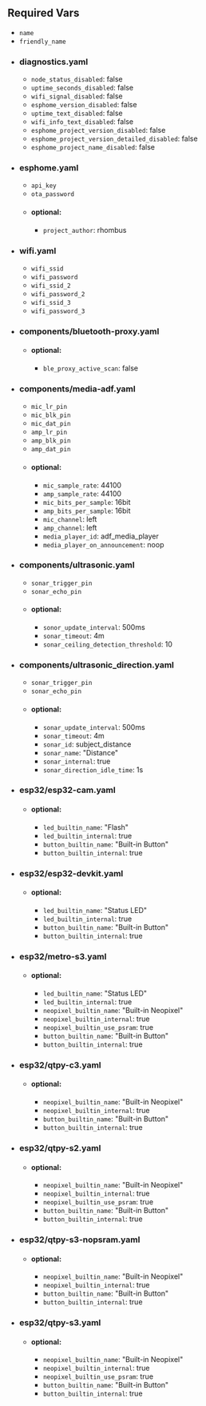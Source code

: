 ## Required Vars
- `name`
- `friendly_name`
- ### diagnostics.yaml
  - `node_status_disabled`: false
  - `uptime_seconds_disabled`: false
  - `wifi_signal_disabled`: false
  - `esphome_version_disabled`: false
  - `uptime_text_disabled`: false
  - `wifi_info_text_disabled`: false
  - `esphome_project_version_disabled`: false
  - `esphome_project_version_detailed_disabled`: false
  - `esphome_project_name_disabled`: false
- ### esphome.yaml
  - `api_key`
  - `ota_password`
  - #### optional:
    - `project_author`: rhombus
- ### wifi.yaml
  - `wifi_ssid`
  - `wifi_password`
  - `wifi_ssid_2`
  - `wifi_password_2`
  - `wifi_ssid_3`
  - `wifi_password_3`
- ### components/bluetooth-proxy.yaml
  - #### optional:
    - `ble_proxy_active_scan`: false
- ### components/media-adf.yaml
  - `mic_lr_pin`
  - `mic_blk_pin`
  - `mic_dat_pin`
  - `amp_lr_pin`
  - `amp_blk_pin`
  - `amp_dat_pin`
  - #### optional:
    - `mic_sample_rate`: 44100
    - `amp_sample_rate`: 44100
    - `mic_bits_per_sample`: 16bit
    - `amp_bits_per_sample`: 16bit
    - `mic_channel`: left
    - `amp_channel`: left
    - `media_player_id`: adf_media_player
    - `media_player_on_announcement`: noop
- ### components/ultrasonic.yaml
  - `sonar_trigger_pin`
  - `sonar_echo_pin`
  - #### optional:
    - `sonor_update_interval`: 500ms
    - `sonar_timeout`: 4m
    - `sonar_ceiling_detection_threshold`: 10
- ### components/ultrasonic_direction.yaml
  - `sonar_trigger_pin`
  - `sonar_echo_pin`
  - #### optional:
    - `sonar_update_interval`: 500ms
    - `sonar_timeout`: 4m
    - `sonar_id`: subject_distance
    - `sonar_name`: "Distance"
    - `sonar_internal`: true
    - `sonar_direction_idle_time`: 1s
- ### esp32/esp32-cam.yaml
  - #### optional:
    - `led_builtin_name`: "Flash"
    - `led_builtin_internal`: true
    - `button_builtin_name`: "Built-in Button"
    - `button_builtin_internal`: true
- ### esp32/esp32-devkit.yaml
  - #### optional:
    - `led_builtin_name`: "Status LED"
    - `led_builtin_internal`: true
    - `button_builtin_name`: "Built-in Button"
    - `button_builtin_internal`: true
- ### esp32/metro-s3.yaml
  - #### optional:
    - `led_builtin_name`: "Status LED"
    - `led_builtin_internal`: true
    - `neopixel_builtin_name`: "Built-in Neopixel"
    - `neopixel_builtin_internal`: true
    - `neopixel_builtin_use_psram`: true
    - `button_builtin_name`: "Built-in Button"
    - `button_builtin_internal`: true
- ### esp32/qtpy-c3.yaml
  - #### optional:
    - `neopixel_builtin_name`: "Built-in Neopixel"
    - `neopixel_builtin_internal`: true
    - `button_builtin_name`: "Built-in Button"
    - `button_builtin_internal`: true
- ### esp32/qtpy-s2.yaml
  - #### optional:
    - `neopixel_builtin_name`: "Built-in Neopixel"
    - `neopixel_builtin_internal`: true
    - `neopixel_builtin_use_psram`: true
    - `button_builtin_name`: "Built-in Button"
    - `button_builtin_internal`: true
- ### esp32/qtpy-s3-nopsram.yaml
  - #### optional:
    - `neopixel_builtin_name`: "Built-in Neopixel"
    - `neopixel_builtin_internal`: true
    - `button_builtin_name`: "Built-in Button"
    - `button_builtin_internal`: true
- ### esp32/qtpy-s3.yaml
  - #### optional:
    - `neopixel_builtin_name`: "Built-in Neopixel"
    - `neopixel_builtin_internal`: true
    - `neopixel_builtin_use_psram`: true
    - `button_builtin_name`: "Built-in Button"
    - `button_builtin_internal`: true